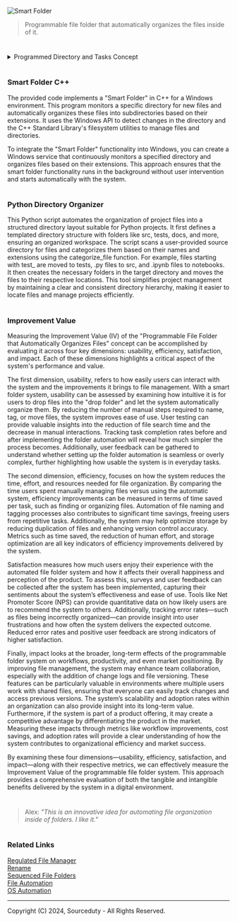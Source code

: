 ![Smart Folder](https://github.com/sourceduty/Smart_Folder/assets/123030236/81975a10-16ba-4a5b-aff2-937a5b3b11ee)

> Programmable file folder that automatically organizes the files inside of it.

#

<details><summary>Programmed Directory and Tasks Concept</summary>
<br>

#
### Programmed Directory and Tasks Concept

This component involves a smart directory system that automatically organizes files according to predefined criteria such as file type, modification date, and creator. The system should include scripts or small applications that monitor folder activity and reorganize files as needed. Additionally, automation for naming and metatagging should be implemented, allowing files to be automatically renamed and tagged based on established rules. This automation can leverage file properties or metadata extraction tools to effectively categorize and organize files, making retrieval and management more efficient.

#
### Change Log and File Versioning

To maintain a comprehensive record of file modifications and ensure data integrity, integrating a change log and version control system is essential. A logging system can be set up to capture every alteration made to the files within the directory. This can be achieved using file system watchers that trigger logs upon any file modifications. Moreover, a version control system can be developed or integrated, similar to Git but tailored for non-code files, to manage file versions and provide the capability to revert to previous states when necessary.

#
### Automatic Folder Task Program File

At the heart of the directory system is the automatic folder task program, a core engine that continuously manages and organizes folder contents. This could be realized through a daemon or background service that runs persistently, processing any new additions or changes according to predefined rules. This automation ensures that the system is self-sustaining and operates without manual intervention, continuously keeping the directory organized and up-to-date.

#
### Drop Folder

The drop folder serves as a primary entry point where users can add files. Upon addition, these files trigger the automatic organization and logging mechanisms of the system. Setting up a designated drop folder and implementing file handling automation scripts can streamline the workflow. These scripts would automatically move files to their appropriate destinations, apply naming and tagging conventions, and update logs and metadata, thereby simplifying the process of file management and ensuring systematic organization.

<br>
</details>

#
### Smart Folder C++

The provided code implements a "Smart Folder" in C++ for a Windows environment. This program monitors a specific directory for new files and automatically organizes these files into subdirectories based on their extensions. It uses the Windows API to detect changes in the directory and the C++ Standard Library's filesystem utilities to manage files and directories.

To integrate the "Smart Folder" functionality into Windows, you can create a Windows service that continuously monitors a specified directory and organizes files based on their extensions. This approach ensures that the smart folder functionality runs in the background without user intervention and starts automatically with the system.

#
### Python Directory Organizer

This Python script automates the organization of project files into a structured directory layout suitable for Python projects. It first defines a templated directory structure with folders like src, tests, docs, and more, ensuring an organized workspace. The script scans a user-provided source directory for files and categorizes them based on their names and extensions using the categorize_file function. For example, files starting with test_ are moved to tests, .py files to src, and .ipynb files to notebooks. It then creates the necessary folders in the target directory and moves the files to their respective locations. This tool simplifies project management by maintaining a clear and consistent directory hierarchy, making it easier to locate files and manage projects efficiently.

#
### Improvement Value

Measuring the Improvement Value (IV) of the "Programmable File Folder that Automatically Organizes Files" concept can be accomplished by evaluating it across four key dimensions: usability, efficiency, satisfaction, and impact. Each of these dimensions highlights a critical aspect of the system's performance and value.

The first dimension, usability, refers to how easily users can interact with the system and the improvements it brings to file management. With a smart folder system, usability can be assessed by examining how intuitive it is for users to drop files into the "drop folder" and let the system automatically organize them. By reducing the number of manual steps required to name, tag, or move files, the system improves ease of use. User testing can provide valuable insights into the reduction of file search time and the decrease in manual interactions. Tracking task completion rates before and after implementing the folder automation will reveal how much simpler the process becomes. Additionally, user feedback can be gathered to understand whether setting up the folder automation is seamless or overly complex, further highlighting how usable the system is in everyday tasks.

The second dimension, efficiency, focuses on how the system reduces the time, effort, and resources needed for file organization. By comparing the time users spent manually managing files versus using the automatic system, efficiency improvements can be measured in terms of time saved per task, such as finding or organizing files. Automation of file naming and tagging processes also contributes to significant time savings, freeing users from repetitive tasks. Additionally, the system may help optimize storage by reducing duplication of files and enhancing version control accuracy. Metrics such as time saved, the reduction of human effort, and storage optimization are all key indicators of efficiency improvements delivered by the system.

Satisfaction measures how much users enjoy their experience with the automated file folder system and how it affects their overall happiness and perception of the product. To assess this, surveys and user feedback can be collected after the system has been implemented, capturing their sentiments about the system’s effectiveness and ease of use. Tools like Net Promoter Score (NPS) can provide quantitative data on how likely users are to recommend the system to others. Additionally, tracking error rates—such as files being incorrectly organized—can provide insight into user frustrations and how often the system delivers the expected outcome. Reduced error rates and positive user feedback are strong indicators of higher satisfaction.

Finally, impact looks at the broader, long-term effects of the programmable folder system on workflows, productivity, and even market positioning. By improving file management, the system may enhance team collaboration, especially with the addition of change logs and file versioning. These features can be particularly valuable in environments where multiple users work with shared files, ensuring that everyone can easily track changes and access previous versions. The system’s scalability and adoption rates within an organization can also provide insight into its long-term value. Furthermore, if the system is part of a product offering, it may create a competitive advantage by differentiating the product in the market. Measuring these impacts through metrics like workflow improvements, cost savings, and adoption rates will provide a clear understanding of how the system contributes to organizational efficiency and market success.

By examining these four dimensions—usability, efficiency, satisfaction, and impact—along with their respective metrics, we can effectively measure the Improvement Value of the programmable file folder system. This approach provides a comprehensive evaluation of both the tangible and intangible benefits delivered by the system in a digital environment.

#

> Alex: *"This is an innovative idea for automating file organization inside of folders. I like it."*

#
### Related Links

[Regulated File Manager](https://github.com/sourceduty/Regulated_File_Manager)
<br>
[Rename](https://github.com/sourceduty/Rename)
<br>
[Sequenced File Folders](https://github.com/sourceduty/Sequenced_File_Folders)
<br>
[File Automation](https://github.com/sourceduty/File_Automation)
<br>
[OS Automation](https://github.com/sourceduty/OS_Automation)

***
Copyright (C) 2024, Sourceduty - All Rights Reserved.
